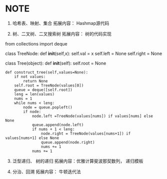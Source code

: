# NOTE


1. 哈希表、映射、集合
拓展内容： Hashmap源代码

2. 树、二叉树、二叉搜索树
拓展内容： 树的代码实现

from collections import deque

class TreeNode:
    def __init__(self,x):
        self.val = x
        self.left = None
        self.right = None


class Tree(object):
    def __init__(self):
        self.root = None

    def construct_tree(self,values=None):
        if not values:
            return None
        self.root = TreeNode(values[0])
        queue = deque([self.root])
        leng = len(values)
        nums = 1
        while nums < leng:
            node = queue.popleft()
            if node:
                node.left =TreeNode(values[nums]) if values[nums] else None
                queue.append(node.left)
                if nums + 1 < leng:
                    node.right = TreeNode(values[nums+1]) if values[nums+1] else None
                    queue.append(node.right)
                    nums += 1
                nums += 1

3. 泛型递归、 树的递归
拓展内容：优雅计算斐波那契数列， 递归模板

4. 分治、回溯
拓展内容： 牛顿迭代法
